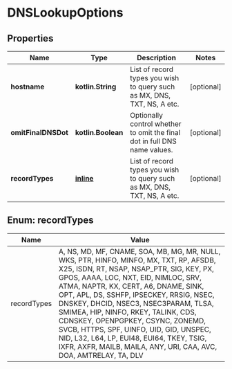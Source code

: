 
# DNSLookupOptions

## Properties
Name | Type | Description | Notes
------------ | ------------- | ------------- | -------------
**hostname** | **kotlin.String** | List of record types you wish to query such as MX, DNS, TXT, NS, A etc. |  [optional]
**omitFinalDNSDot** | **kotlin.Boolean** | Optionally control whether to omit the final dot in full DNS name values. |  [optional]
**recordTypes** | [**inline**](#kotlin.collections.List&lt;RecordTypesEnum&gt;) | List of record types you wish to query such as MX, DNS, TXT, NS, A etc. |  [optional]


<a name="kotlin.collections.List<RecordTypesEnum>"></a>
## Enum: recordTypes
Name | Value
---- | -----
recordTypes | A, NS, MD, MF, CNAME, SOA, MB, MG, MR, NULL, WKS, PTR, HINFO, MINFO, MX, TXT, RP, AFSDB, X25, ISDN, RT, NSAP, NSAP_PTR, SIG, KEY, PX, GPOS, AAAA, LOC, NXT, EID, NIMLOC, SRV, ATMA, NAPTR, KX, CERT, A6, DNAME, SINK, OPT, APL, DS, SSHFP, IPSECKEY, RRSIG, NSEC, DNSKEY, DHCID, NSEC3, NSEC3PARAM, TLSA, SMIMEA, HIP, NINFO, RKEY, TALINK, CDS, CDNSKEY, OPENPGPKEY, CSYNC, ZONEMD, SVCB, HTTPS, SPF, UINFO, UID, GID, UNSPEC, NID, L32, L64, LP, EUI48, EUI64, TKEY, TSIG, IXFR, AXFR, MAILB, MAILA, ANY, URI, CAA, AVC, DOA, AMTRELAY, TA, DLV



